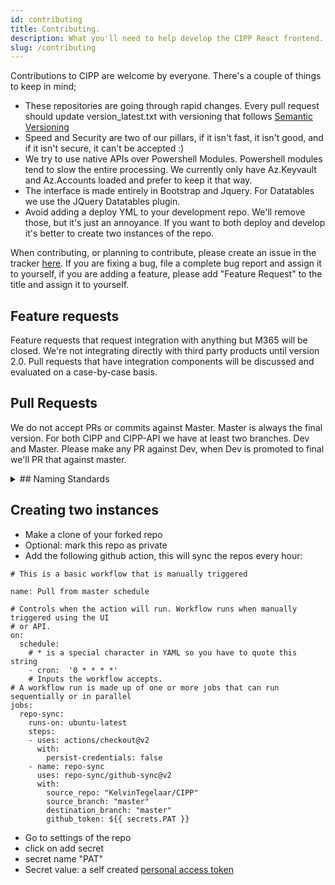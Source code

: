```yaml
---
id: contributing
title: Contributing.
description: What you'll need to help develop the CIPP React frontend.
slug: /contributing
---
```


<!-- markdownlint-disable MD033 -->

Contributions to CIPP are welcome by everyone. There's a couple of things to keep in mind;

* These repositories are going through rapid changes. Every pull request should update version_latest.txt with versioning that follows [Semantic Versioning](https://semver.org)
* Speed and Security are two of our pillars, if it isn't fast, it isn't good, and if it isn't secure, it can't be accepted :)
* We try to use native APIs over Powershell Modules. Powershell modules tend to slow the entire processing. We currently only have Az.Keyvault and Az.Accounts loaded and prefer to keep it that way.
* The interface is made entirely in Bootstrap and Jquery. For Datatables we use the JQuery Datatables plugin.
* Avoid adding a deploy YML to your development repo. We'll remove those, but it's just an annoyance. If you want to both deploy and develop it's better to create two instances of the repo.

When contributing, or planning to contribute, please create an issue in the tracker [here](https://github.com/KelvinTegelaar/CIPP/issues). If you are fixing a bug, file a complete bug report and assign it to yourself, if you are adding a feature, please add "Feature Request" to the title and assign it to yourself.

## Feature requests

Feature requests that request integration with anything but M365 will be closed. We're not integrating directly with third party products until version 2.0. Pull requests that have integration components will be discussed and evaluated on a case-by-case basis.

## Pull Requests

We do not accept PRs or commits against Master. Master is always the final version. For both CIPP and CIPP-API we have at least two branches. Dev and Master. Please make any PR against Dev, when Dev is promoted to final we'll PR that against master.

<Details>
<Summary>## Naming Standards</Summary>

We follow a naming standard, as based on the name a user might get access to an API or not. Our current naming standard is as follows;
ListBla - Everything that generates a list (users)
EditBla - Anything that edits an exisiting object (edit user)
AddBla - Anything that adds an object (add user)
RemoveBla - Anything that deletes or removes an object (remove user)
ExecBla - Anything that executes an action (send mfa request to user)

</Details>

## Creating two instances

* Make a clone of your forked repo
* Optional: mark this repo as private
* Add the following github action, this will sync the repos every hour:

```YML
# This is a basic workflow that is manually triggered

name: Pull from master schedule

# Controls when the action will run. Workflow runs when manually triggered using the UI
# or API.
on:
  schedule:
    # * is a special character in YAML so you have to quote this string
    - cron:  '0 * * * *'
    # Inputs the workflow accepts.
# A workflow run is made up of one or more jobs that can run sequentially or in parallel
jobs:
  repo-sync:
    runs-on: ubuntu-latest
    steps:
    - uses: actions/checkout@v2
      with:
        persist-credentials: false
    - name: repo-sync
      uses: repo-sync/github-sync@v2
      with:
        source_repo: "KelvinTegelaar/CIPP"
        source_branch: "master"
        destination_branch: "master"
        github_token: ${{ secrets.PAT }}
```

* Go to settings of the repo
* click on add secret
* secret name "PAT"
* Secret value: a self created [personal access token](https://github.com/settings/tokens)
